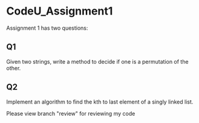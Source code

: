# CodeU_Assignment1
Assignment 1 has two questions:
## Q1
Given two strings, write a method to decide if one is a permutation of the other.
## Q2 
Implement an algorithm to find the kth to last element of a singly linked list.

Please view branch "review" for reviewing my code
